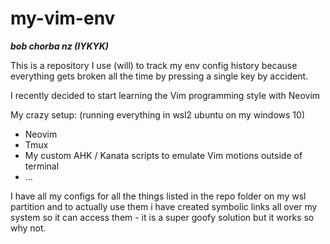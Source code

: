 # my-vim-env
***bob chorba nz (IYKYK)***

This is a repository I use (will) to track my env config history because everything gets broken all the time by pressing a single key by accident.

I recently decided to start learning the Vim programming style with Neovim

My crazy setup:
(running everything in wsl2 ubuntu on my windows 10)
- Neovim
- Tmux
- My custom AHK / Kanata scripts to emulate Vim motions outside of terminal
- ...

I have all my configs for all the things listed in the repo folder on my wsl partition and to actually use them i have created symbolic links all over my system so it can access them - it is a super goofy solution but it works so why not.
